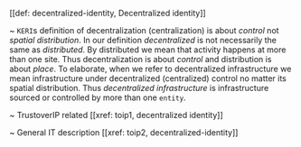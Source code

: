 [[def: decentralized-identity, Decentralized identity]]

~ `KERI`s definition of decentralization (centralization) is about _control_ not _spatial distribution_. In our definition _decentralized_ is not necessarily the same as _distributed_. By distributed we mean that activity happens at more than one site. Thus decentralization is about _control_ and distribution is about _place_. To elaborate, when we refer to decentralized infrastructure we mean infrastructure under decentralized (centralized) control no matter its spatial distribution. Thus _decentralized infrastructure_ is infrastructure sourced or controlled by more than one `entity`.

~ TrustoverIP related [[xref: toip1, decentralized identity]]

~ General IT description [[xref: toip2, decentralized-identity]]
